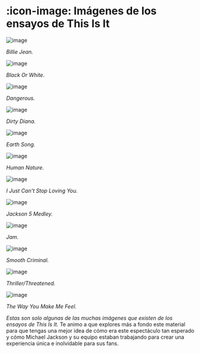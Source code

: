 # :icon-image: Imágenes de los ensayos de This Is It

<img src="../img/bj.jpg" alt="image">

*Billie Jean.*

<img src="../img/bow.jpg" alt="image">

*Black Or White.*

<img src="../img/danger.jpg" alt="image">

*Dangerous.*

<img src="../img/dd.jpg" alt="image">

*Dirty Diana.*

<img src="../img/es.jpg" alt="image">

*Earth Song.*

<img src="../img/hn.jpg" alt="image">

*Human Nature.*

<img src="../img/ijcsly.jpg" alt="image">

*I Just Can't Stop Loving You.*

<img src="../img/j5.jpg" alt="image">

*Jackson 5 Medley.*

<img src="../img/jam.jpg" alt="image">

*Jam.*

<img src="../img/sc.jpg" alt="image">

*Smooth Criminal.*

<img src="../img/thrill.jpg" alt="image">

*Thriller/Threatened.*

<img src="../img/twymmf.jpg" alt="image">

*The Way You Make Me Feel.*

*Estas son solo algunas de las muchas imágenes que existen de los ensayos de This Is It.*
Te animo a que explores más a fondo este material para que tengas una mejor idea de cómo era este espectáculo tan esperado y cómo Michael Jackson y su equipo estaban trabajando para crear una experiencia única e inolvidable para sus fans.
